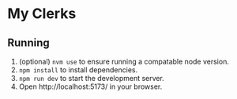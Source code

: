 # My Clerks

## Running 

1. (optional) `nvm use` to ensure running a compatable node version.
1. `npm install` to install dependencies.
1. `npm run dev` to start the development server.
1. Open http://localhost:5173/ in your browser.


